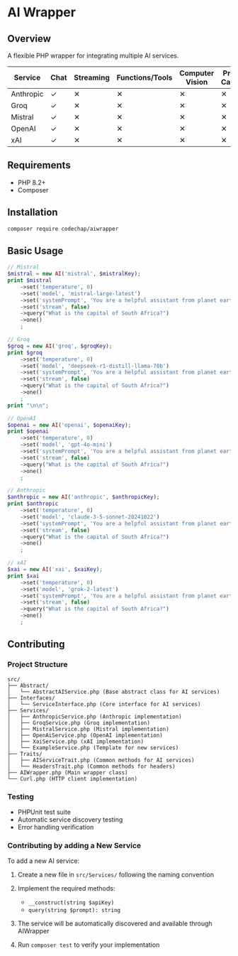 # AI Wrapper

## Overview
A flexible PHP wrapper for integrating multiple AI services.

| Service   | Chat | Streaming | Functions/Tools | Computer Vision | Prompt Caching | PDF support  |
|-----------|------|-----------|-----------------|-----------------|----------------|--------------|
| Anthropic | ✓    | ✕         | ✕               | ✕               | ✕              | ✕            |
| Groq      | ✓    | ✕         | ✕               | ✕               | ✕              | ✕            |
| Mistral   | ✓    | ✕         | ✕               | ✕               | ✕              | ✕            |
| OpenAI    | ✓    | ✕         | ✕               | ✕               | ✕              | ✕            |
| xAI       | ✓    | ✕         | ✕               | ✕               | ✕              | ✕            |


## Requirements
- PHP 8.2+
- Composer

## Installation
```bash
composer require codechap/aiwrapper
```

## Basic Usage

```php
// Mistral
$mistral = new AI('mistral', $mistralKey);
print $mistral
    ->set('temperature', 0)
    ->set('model', 'mistral-large-latest')
    ->set('systemPrompt', 'You are a helpful assistant from planet earth.')
    ->set('stream', false)
    ->query("What is the capital of South Africa?")
    ->one()
    ;
```

```php
// Groq
$groq = new AI('groq', $groqKey);
print $groq
    ->set('temperature', 0)
    ->set('model', 'deepseek-r1-distill-llama-70b')
    ->set('systemPrompt', 'You are a helpful assistant from planet earth.')
    ->set('stream', false)
    ->query("What is the capital of South Africa?")
    ->one()
    ;
print "\n\n";
```

```php
// OpenAI
$openai = new AI('openai', $openaiKey);
print $openai
    ->set('temperature', 0)
    ->set('model', 'gpt-4o-mini')
    ->set('systemPrompt', 'You are a helpful assistant from planet earth.')
    ->set('stream', false)
    ->query("What is the capital of South Africa?")
    ->one()
    ;
```

```php
// Anthropic
$anthropic = new AI('anthropic', $anthropicKey);
print $anthropic
    ->set('temperature', 0)
    ->set('model', 'claude-3-5-sonnet-20241022')
    ->set('systemPrompt', 'You are a helpful assistant from planet earth.')
    ->set('stream', false)
    ->query("What is the capital of South Africa?")
    ->one()
    ;
```

```php
// xAI
$xai = new AI('xai', $xaiKey);
print $xai
    ->set('temperature', 0)
    ->set('model', 'grok-2-latest')
    ->set('systemPrompt', 'You are a helpful assistant from planet earth.')
    ->set('stream', false)
    ->query("What is the capital of South Africa?")
    ->one()
    ;
```

## Contributing

### Project Structure

```
src/
├── Abstract/
│   └── AbstractAIService.php (Base abstract class for AI services)
├── Interfaces/
│   └── ServiceInterface.php (Core interface for AI services)
├── Services/
│   ├── AnthropicService.php (Anthropic implementation)
│   ├── GroqService.php (Groq implementation)
│   ├── MistralService.php (Mistral implementation)
│   ├── OpenAiService.php (OpenAI implementation)
│   ├── XaiService.php (xAI implementation)
│   └── ExampleService.php (Template for new services)
├── Traits/
│   ├── AIServiceTrait.php (Common methods for AI services)
│   └── HeadersTrait.php (Common methods for headers)
├── AIWrapper.php (Main wrapper class)
└── Curl.php (HTTP client implementation)
```

### Testing
- PHPUnit test suite
- Automatic service discovery testing
- Error handling verification

### Contributing by adding a New Service

To add a new AI service:
1. Create a new file in `src/Services/` following the naming convention
2. Implement the required methods:
   - `__construct(string $apiKey)`
   - `query(string $prompt): string`

3. The service will be automatically discovered and available through AIWrapper
4. Run `composer test` to verify your implementation